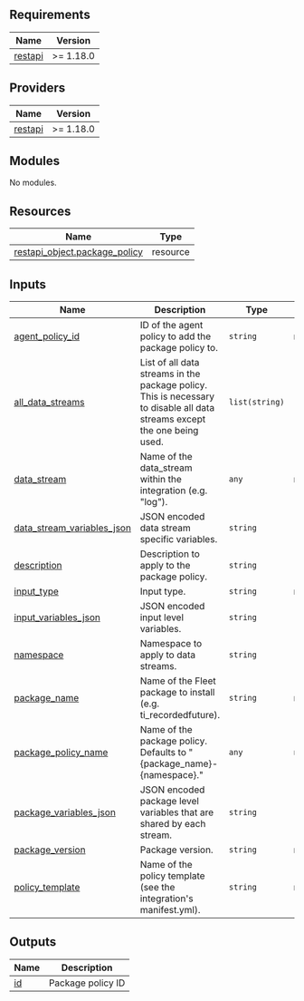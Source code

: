 <!-- BEGIN_TF_DOCS -->
## Requirements

| Name | Version |
|------|---------|
| <a name="requirement_restapi"></a> [restapi](#requirement\_restapi) | >= 1.18.0 |

## Providers

| Name | Version |
|------|---------|
| <a name="provider_restapi"></a> [restapi](#provider\_restapi) | >= 1.18.0 |

## Modules

No modules.

## Resources

| Name | Type |
|------|------|
| [restapi_object.package_policy](https://registry.terraform.io/providers/Mastercard/restapi/latest/docs/resources/object) | resource |

## Inputs

| Name | Description | Type | Default | Required |
|------|-------------|------|---------|:--------:|
| <a name="input_agent_policy_id"></a> [agent\_policy\_id](#input\_agent\_policy\_id) | ID of the agent policy to add the package policy to. | `string` | n/a | yes |
| <a name="input_all_data_streams"></a> [all\_data\_streams](#input\_all\_data\_streams) | List of all data streams in the package policy. This is necessary to disable all data streams except the one being used. | `list(string)` | `[]` | no |
| <a name="input_data_stream"></a> [data\_stream](#input\_data\_stream) | Name of the data\_stream within the integration (e.g. "log"). | `any` | n/a | yes |
| <a name="input_data_stream_variables_json"></a> [data\_stream\_variables\_json](#input\_data\_stream\_variables\_json) | JSON encoded data stream specific variables. | `string` | `"{}"` | no |
| <a name="input_description"></a> [description](#input\_description) | Description to apply to the package policy. | `string` | `""` | no |
| <a name="input_input_type"></a> [input\_type](#input\_input\_type) | Input type. | `string` | n/a | yes |
| <a name="input_input_variables_json"></a> [input\_variables\_json](#input\_input\_variables\_json) | JSON encoded input level variables. | `string` | `"{}"` | no |
| <a name="input_namespace"></a> [namespace](#input\_namespace) | Namespace to apply to data streams. | `string` | `"default"` | no |
| <a name="input_package_name"></a> [package\_name](#input\_package\_name) | Name of the Fleet package to install (e.g. ti\_recordedfuture). | `string` | n/a | yes |
| <a name="input_package_policy_name"></a> [package\_policy\_name](#input\_package\_policy\_name) | Name of the package policy. Defaults to "{package\_name}-{namespace}." | `any` | `null` | no |
| <a name="input_package_variables_json"></a> [package\_variables\_json](#input\_package\_variables\_json) | JSON encoded package level variables that are shared by each stream. | `string` | `"{}"` | no |
| <a name="input_package_version"></a> [package\_version](#input\_package\_version) | Package version. | `string` | n/a | yes |
| <a name="input_policy_template"></a> [policy\_template](#input\_policy\_template) | Name of the policy template (see the integration's manifest.yml). | `string` | n/a | yes |

## Outputs

| Name | Description |
|------|-------------|
| <a name="output_id"></a> [id](#output\_id) | Package policy ID |
<!-- END_TF_DOCS -->